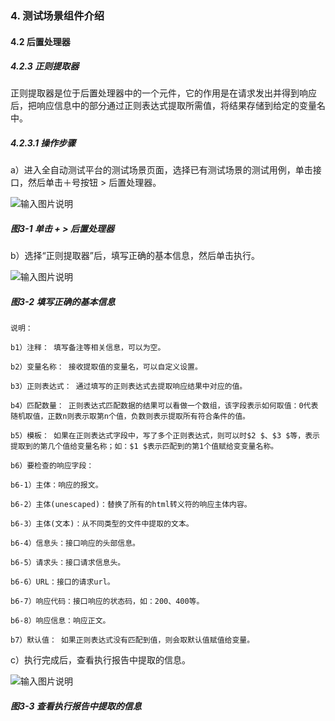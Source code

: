 ### 4. 测试场景组件介绍

#### 4.2 后置处理器

##### 4.2.3 正则提取器

正则提取器是位于后置处理器中的一个元件，它的作用是在请求发出并得到响应后，把响应信息中的部分通过正则表达式提取所需值，将结果存储到给定的变量名中。

##### 4.2.3.1 操作步骤

a）进入全自动测试平台的测试场景页面，选择已有测试场景的测试用例，单击接口，然后单击＋号按钮 > 后置处理器。

![输入图片说明](../../../images/SoFlu%E5%85%A8%E8%87%AA%E5%8A%A8%E6%B5%8B%E8%AF%95%E5%B9%B3%E5%8F%B0%E6%95%99%E7%A8%8B/4.%20%E6%B5%8B%E8%AF%95%E5%9C%BA%E6%99%AF%E7%BB%84%E4%BB%B6%E4%BB%8B%E7%BB%8D/2.%20%E5%90%8E%E7%BD%AE%E5%A4%84%E7%90%86%E5%99%A8/3-1.png)

##### 图3-1 单击 + > 后置处理器

b）选择“正则提取器”后，填写正确的基本信息，然后单击执行。

![输入图片说明](../../../images/SoFlu%E5%85%A8%E8%87%AA%E5%8A%A8%E6%B5%8B%E8%AF%95%E5%B9%B3%E5%8F%B0%E6%95%99%E7%A8%8B/4.%20%E6%B5%8B%E8%AF%95%E5%9C%BA%E6%99%AF%E7%BB%84%E4%BB%B6%E4%BB%8B%E7%BB%8D/2.%20%E5%90%8E%E7%BD%AE%E5%A4%84%E7%90%86%E5%99%A8/3-2.png)

##### 图3-2 填写正确的基本信息

```
说明：

b1）注释： 填写备注等相关信息，可以为空。

b2）变量名称： 接收提取值的变量名，可以自定义设置。

b3）正则表达式： 通过填写的正则表达式去提取响应结果中对应的值。

b4）匹配数量： 正则表达式匹配数据的结果可以看做一个数组，该字段表示如何取值：0代表随机取值，正数n则表示取第n个值，负数则表示提取所有符合条件的值。

b5）模板： 如果在正则表达式字段中，写了多个正则表达式，则可以时$2 $、$3 $等，表示提取到的第几个值给变量名称；如：$1 $表示匹配到的第1个值赋给变变量名称。

b6）要检查的响应字段：

b6-1）主体：响应的报文。

b6-2）主体(unescaped)：替换了所有的html转义符的响应主体内容。

b6-3）主体(文本)：从不同类型的文件中提取的文本。

b6-4）信息头：接口响应的头部信息。

b6-5）请求头：接口请求信息头。

b6-6）URL：接口的请求url。

b6-7）响应代码：接口响应的状态码，如：200、400等。

b6-8）响应信息：响应正文。

b7）默认值： 如果正则表达式没有匹配到值，则会取默认值赋值给变量。
```

c）执行完成后，查看执行报告中提取的信息。

![输入图片说明](../../../images/SoFlu%E5%85%A8%E8%87%AA%E5%8A%A8%E6%B5%8B%E8%AF%95%E5%B9%B3%E5%8F%B0%E6%95%99%E7%A8%8B/4.%20%E6%B5%8B%E8%AF%95%E5%9C%BA%E6%99%AF%E7%BB%84%E4%BB%B6%E4%BB%8B%E7%BB%8D/2.%20%E5%90%8E%E7%BD%AE%E5%A4%84%E7%90%86%E5%99%A8/3-3.png)

##### 图3-3 查看执行报告中提取的信息
